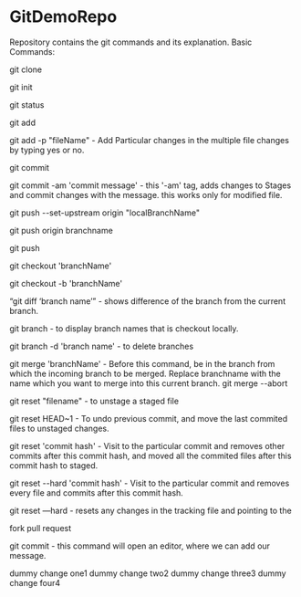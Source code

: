 # GitDemoRepo

Repository contains the git commands and its explanation.
Basic Commands:

git clone

git init

git status

git add

git add -p "fileName"  -  Add Particular changes in the multiple file changes by typing yes or no.

git commit

git commit -am 'commit message' -  this '-am' tag, adds changes to Stages and commit changes with the message. this works only for modified file. 

git push --set-upstream origin "localBranchName"

git push origin branchname

git push

git checkout 'branchName'

git checkout -b 'branchName'

“git diff ‘branch name’” - shows difference of the branch from the current branch.

git branch - to display branch names that is checkout locally.

git branch -d 'branch name' - to delete branches

git merge 'branchName' - Before this command, be in the branch from which the incoming branch to be merged. Replace branchname with the name which you want to merge into this current branch.
git merge --abort


git reset "filename" - to unstage a staged file

git reset HEAD~1  - To undo previous commit, and move the last commited files to unstaged changes.

git reset 'commit hash' -  Visit to the particular commit and removes other commits after this commit hash, and moved all the commited files after this commit hash to staged.

git reset --hard 'commit hash' - Visit to the particular commit and removes every file and commits after this commit hash.

git reset —hard - resets any changes in the tracking file  and pointing to the 



fork
pull request

git commit - this command will open an editor, where we can add our message.


dummy change one1
dummy change two2
dummy change three3
dummy change four4
